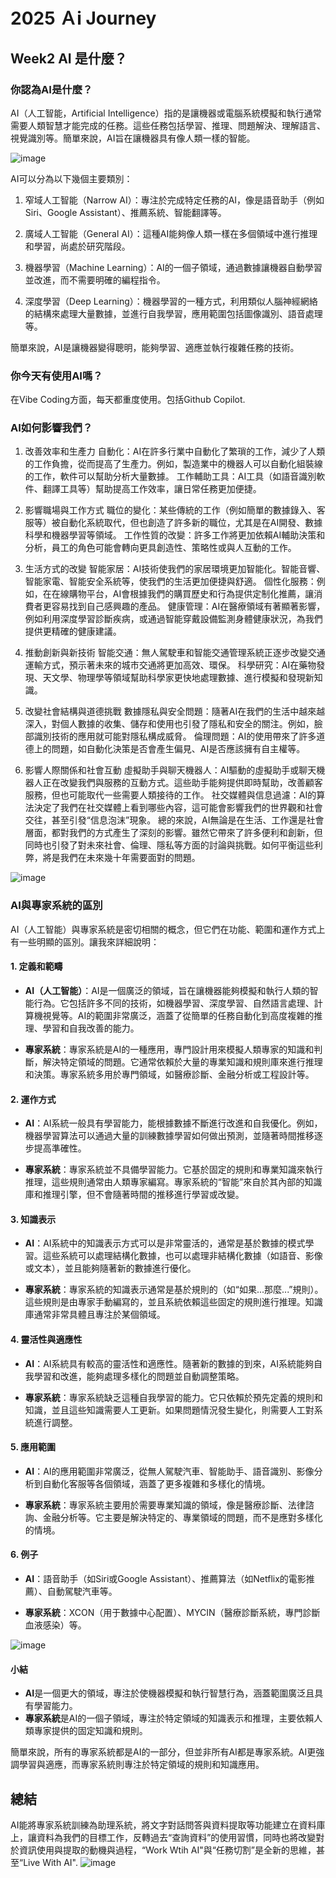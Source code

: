 # 2025 Ａi Journey

## Week2 AI 是什麼？

### 你認為AI是什麼？
AI（人工智能，Artificial Intelligence）指的是讓機器或電腦系統模擬和執行通常需要人類智慧才能完成的任務。這些任務包括學習、推理、問題解決、理解語言、視覺識別等。簡單來說，AI旨在讓機器具有像人類一樣的智能。

![image](https://github.com/user-attachments/assets/7c7503ee-0b41-4dd9-87ed-5827325686e5)


AI可以分為以下幾個主要類別：

1. 窄域人工智能（Narrow AI）：專注於完成特定任務的AI，像是語音助手（例如Siri、Google Assistant）、推薦系統、智能翻譯等。

2. 廣域人工智能（General AI）：這種AI能夠像人類一樣在多個領域中進行推理和學習，尚處於研究階段。

3. 機器學習（Machine Learning）：AI的一個子領域，通過數據讓機器自動學習並改進，而不需要明確的編程指令。

4. 深度學習（Deep Learning）：機器學習的一種方式，利用類似人腦神經網絡的結構來處理大量數據，並進行自我學習，應用範圍包括圖像識別、語音處理等。

簡單來說，AI是讓機器變得聰明，能夠學習、適應並執行複雜任務的技術。


### 你今天有使用AI嗎？
在Vibe Coding方面，每天都重度使用。包括Github Copilot.


### AI如何影響我們？


1. 改善效率和生產力
自動化：AI在許多行業中自動化了繁瑣的工作，減少了人類的工作負擔，從而提高了生產力。例如，製造業中的機器人可以自動化組裝線的工作，軟件可以幫助分析大量數據。
工作輔助工具：AI工具（如語音識別軟件、翻譯工具等）幫助提高工作效率，讓日常任務更加便捷。

2. 影響職場與工作方式
職位的變化：某些傳統的工作（例如簡單的數據錄入、客服等）被自動化系統取代，但也創造了許多新的職位，尤其是在AI開發、數據科學和機器學習等領域。
工作性質的改變：許多工作將更加依賴AI輔助決策和分析，員工的角色可能會轉向更具創造性、策略性或與人互動的工作。

3. 生活方式的改變
智能家居：AI技術使我們的家居環境更加智能化。智能音響、智能家電、智能安全系統等，使我們的生活更加便捷與舒適。
個性化服務：例如，在在線購物平台，AI會根據我們的購買歷史和行為提供定制化推薦，讓消費者更容易找到自己感興趣的產品。
健康管理：AI在醫療領域有著顯著影響，例如利用深度學習診斷疾病，或通過智能穿戴設備監測身體健康狀況，為我們提供更精確的健康建議。

4. 推動創新與新技術
智能交通：無人駕駛車和智能交通管理系統正逐步改變交通運輸方式，預示著未來的城市交通將更加高效、環保。
科學研究：AI在藥物發現、天文學、物理學等領域幫助科學家更快地處理數據、進行模擬和發現新知識。

5. 改變社會結構與道德挑戰
數據隱私與安全問題：隨著AI在我們的生活中越來越深入，對個人數據的收集、儲存和使用也引發了隱私和安全的關注。例如，臉部識別技術的應用就可能對隱私構成威脅。
倫理問題：AI的使用帶來了許多道德上的問題，如自動化決策是否會產生偏見、AI是否應該擁有自主權等。

6. 影響人際關係和社會互動
虛擬助手與聊天機器人：AI驅動的虛擬助手或聊天機器人正在改變我們與服務的互動方式。這些助手能夠提供即時幫助，改善顧客服務，但也可能取代一些需要人類接待的工作。
社交媒體與信息過濾：AI的算法決定了我們在社交媒體上看到哪些內容，這可能會影響我們的世界觀和社會交往，甚至引發“信息泡沫”現象。
總的來說，AI無論是在生活、工作還是社會層面，都對我們的方式產生了深刻的影響。雖然它帶來了許多便利和創新，但同時也引發了對未來社會、倫理、隱私等方面的討論與挑戰。如何平衡這些利弊，將是我們在未來幾十年需要面對的問題。

![image](https://github.com/user-attachments/assets/b8967f80-c533-45fd-92f3-334e466681ba)

### AI與專家系統的區別
AI（人工智能）與專家系統是密切相關的概念，但它們在功能、範圍和運作方式上有一些明顯的區別。讓我來詳細說明：

#### 1. **定義和範疇**
   - **AI（人工智能）**：AI是一個廣泛的領域，旨在讓機器能夠模擬和執行人類的智能行為。它包括許多不同的技術，如機器學習、深度學習、自然語言處理、計算機視覺等。AI的範圍非常廣泛，涵蓋了從簡單的任務自動化到高度複雜的推理、學習和自我改善的能力。
   
   - **專家系統**：專家系統是AI的一種應用，專門設計用來模擬人類專家的知識和判斷，解決特定領域的問題。它通常依賴於大量的專業知識和規則庫來進行推理和決策。專家系統多用於專門領域，如醫療診斷、金融分析或工程設計等。

#### 2. **運作方式**
   - **AI**：AI系統一般具有學習能力，能根據數據不斷進行改進和自我優化。例如，機器學習算法可以通過大量的訓練數據學習如何做出預測，並隨著時間推移逐步提高準確性。
   
   - **專家系統**：專家系統並不具備學習能力。它基於固定的規則和專業知識來執行推理，這些規則通常由人類專家編寫。專家系統的“智能”來自於其內部的知識庫和推理引擎，但不會隨著時間的推移進行學習或改變。

#### 3. **知識表示**
   - **AI**：AI系統中的知識表示方式可以是非常靈活的，通常是基於數據的模式學習。這些系統可以處理結構化數據，也可以處理非結構化數據（如語音、影像或文本），並且能夠隨著新的數據進行優化。
   
   - **專家系統**：專家系統的知識表示通常是基於規則的（如“如果...那麼...”規則）。這些規則是由專家手動編寫的，並且系統依賴這些固定的規則進行推理。知識庫通常非常具體且專注於某個領域。

#### 4. **靈活性與適應性**
   - **AI**：AI系統具有較高的靈活性和適應性。隨著新的數據的到來，AI系統能夠自我學習和改進，能夠處理多樣化的問題並自動調整策略。
   
   - **專家系統**：專家系統缺乏這種自我學習的能力。它只依賴於預先定義的規則和知識，並且這些知識需要人工更新。如果問題情況發生變化，則需要人工對系統進行調整。

#### 5. **應用範圍**
   - **AI**：AI的應用範圍非常廣泛，從無人駕駛汽車、智能助手、語音識別、影像分析到自動化客服等各個領域，涵蓋了更多複雜和多樣化的情境。
   
   - **專家系統**：專家系統主要用於需要專業知識的領域，像是醫療診斷、法律諮詢、金融分析等。它主要是解決特定的、專業領域的問題，而不是應對多樣化的情境。

#### 6. **例子**
   - **AI**：語音助手（如Siri或Google Assistant）、推薦算法（如Netflix的電影推薦）、自動駕駛汽車等。
   
   - **專家系統**：XCON（用于數據中心配置）、MYCIN（醫療診斷系統，專門診斷血液感染）等。
     

 ![image](https://github.com/user-attachments/assets/8942f12d-ad1b-4150-a84a-f66a2523f70b)


#### 小結

- **AI**是一個更大的領域，專注於使機器模擬和執行智慧行為，涵蓋範圍廣泛且具有學習能力。
- **專家系統**是AI的一個子領域，專注於特定領域的知識表示和推理，主要依賴人類專家提供的固定知識和規則。

簡單來說，所有的專家系統都是AI的一部分，但並非所有AI都是專家系統。AI更強調學習與適應，而專家系統則專注於特定領域的規則和知識應用。


## 總結
AI能將專家系統訓練為助理系統，將文字對話問答與資料提取等功能建立在資料庫上，讓資料為我們的目標工作，反轉過去“查詢資料”的使用習慣，同時也將改變對於資訊使用與提取的動機與過程，“Work Wtih AI"與“任務切割”是全新的思維，甚至“Live With AI".
![image](https://github.com/user-attachments/assets/52333a21-fa38-4193-b45d-aa2e20189557)

